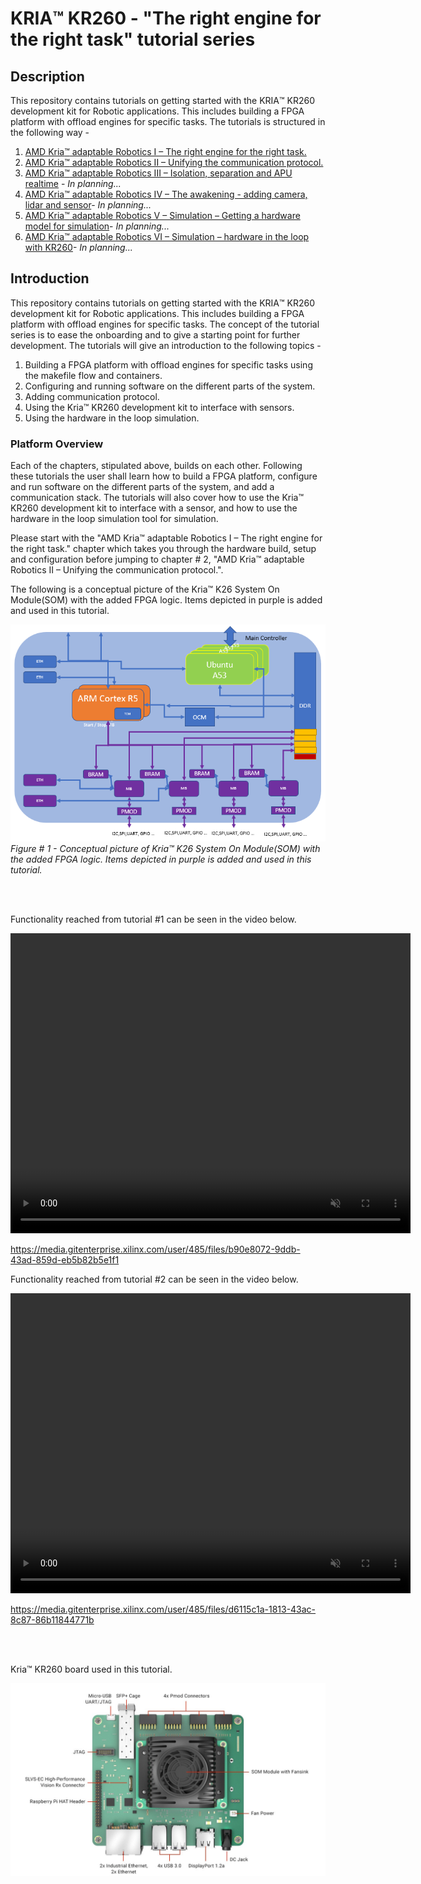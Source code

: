 



# **KRIA:tm: KR260 - "The right engine for the right task" tutorial series**







## **Description**

This repository contains tutorials on getting started with the KRIA:tm: KR260 development kit for Robotic applications. This includes building a FPGA platform with offload engines for specific tasks. The tutorials is structured in the following way -

1. [AMD Kria:tm: adaptable Robotics I – The right engine for the right task.](docs/Adaptable_Robotics_I.md)
2. [AMD Kria:tm: adaptable Robotics II – Unifying the communication protocol.](docs/Adaptable_Robotics_II.md)
3. [AMD Kria:tm: adaptable Robotics III – Isolation, separation and APU realtime](docs/Adaptable_Robotics_III.md) - *In planning...*
4. [AMD Kria:tm: adaptable Robotics IV – The awakening - adding camera, lidar and sensor](docs/Adaptable_Robotics_IV.md)- *In planning...*
5. [AMD Kria:tm: adaptable Robotics V – Simulation – Getting a hardware model for simulation](docs/Adaptable_Robotics_V.md)- *In planning...*
6. [AMD Kria:tm: adaptable Robotics VI – Simulation – hardware in the loop with KR260](docs/Adaptable_Robotics_VI.md)- *In planning...*



## **Introduction**

This repository contains tutorials on getting started with the KRIA:tm: KR260 development kit for Robotic applications. This includes building a FPGA platform with offload engines for specific tasks. The concept of the tutorial series is to ease the onboarding and to give a starting point for further development. The tutorials will give an introduction to the following topics -

1. Building a FPGA platform with offload engines for specific tasks using the makefile flow and containers.
2. Configuring and running software on the different parts of the system.
3. Adding communication protocol.
4. Using the Kria:tm: KR260 development kit to interface with sensors.
5. Using the hardware in the loop simulation.


### **Platform Overview**

Each of the chapters, stipulated above, builds on each other. Following these tutorials the user shall learn how to build a FPGA platform, configure and run software on the different parts of the system, and add a communication stack. The tutorials will also cover how to use the Kria:tm: KR260 development kit to interface with a sensor, and how to use the hardware in the loop simulation tool for simulation.

Please start with the "AMD Kria:tm: adaptable Robotics I – The right engine for the right task." chapter which takes you through the hardware build, setup and configuration before jumping to chapter # 2, "AMD Kria:tm: adaptable Robotics II – Unifying the communication protocol.".

The following is a conceptual picture of the Kria:tm: K26 System On Module(SOM) with the added FPGA logic. Items depicted in purple is added and used in this tutorial.

![Alt text](docs/images/image.png)
*Figure # 1 - Conceptual picture of Kria:tm: K26 System On Module(SOM) with the added FPGA logic. Items depicted in purple is added and used in this tutorial.*

<br>
<br>

Functionality reached from tutorial #1 can be seen in the video below.

<video width="640" height="480" controls autoplay loop muted>
  <source src="docs/images/2024-10-11.mp4" type="video/mp4">
</video>


https://media.gitenterprise.xilinx.com/user/485/files/b90e8072-9ddb-43ad-859d-eb5b82b5e1f1

Functionality reached from tutorial #2 can be seen in the video below.


<video width="640" height="480" controls autoplay loop muted>
  <source src="docs/images/MicroROSonMicroBlaze2.mp4" type="video/mp4">
</video>


https://media.gitenterprise.xilinx.com/user/485/files/d6115c1a-1813-43ac-8c87-86b11844771b

<br>
<br>


Kria:tm: KR260 board used in this tutorial.

![Alt text](docs/images/kr260.jpg)
